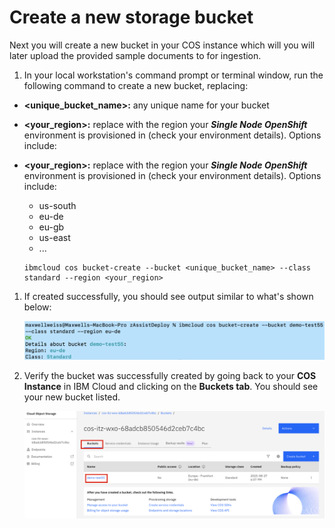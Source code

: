 # Create a new storage bucket

Next you will create a new bucket in your COS instance which will you will later upload the provided sample documents to for ingestion.

1. In your local workstation's command prompt or terminal window, run the following command to create a new bucket, replacing:

- **<unique_bucket_name>:** any unique name for your bucket

- **<your_region\>:** replace with the region your ***Single Node OpenShift*** environment is provisioned in (check your environment details). Options include:

- **\<your_region>:** replace with the region your ***Single Node OpenShift*** environment is provisioned in (check your environment details). Options include:


    - us-south
    - eu-de
    - eu-gb
    - us-east
    - ... 
      
    ```
    ibmcloud cos bucket-create --bucket <unique_bucket_name> --class standard --region <your_region>
    ```

1. If created successfully, you should see output similar to what's shown below:
   
    ![](_attachments/zassist10.png)

2. Verify the bucket was successfully created by going back to your **COS Instance** in IBM Cloud and clicking on the **Buckets tab**. You should see your new bucket listed.
   
    ![](_attachments/zassist11.png)